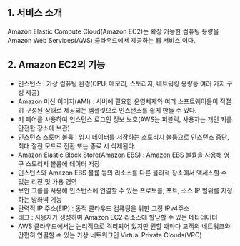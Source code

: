 ## 1. 서비스 소개

Amazon Elastic Compute Cloud(Amazon EC2)는 확장 가능한 컴퓨팅 용량을 Amazon Web Services(AWS) 클라우드에서 제공하는 웹 서비스 이다.

## 2. Amazon EC2의 기능

- 인스턴스 : 가상 컴퓨팅 환경(CPU, 메모리, 스토리지, 네트워킹 용량등 여러 가지 구성 제공)
- Amazon 머신 이미지(AMI) : 서버에 필요한 운영체제와 여러 소프트웨어들이 적절히 구성된 상태로 제공되는 템플릿으로 인스턴스를 쉽게 만들 수 있다.
- 키 페어를 사용하여 인스턴스 로그인 정보 보호(AWS는 퍼블릭, 사용자는 개인 키를 안전한 장소에 보관)
- 인스턴스 스토어 볼륨 : 임시 데이터를 저장하는 소토리지 볼륨으로 인스턴스 중단, 최대 절전 모드로 전환 또는 종료 시 삭제된다.
- Amazon Elastic Block Store(Amazon EBS) : Amazon EBS 볼륨을 사용해 영구 스토리지 볼륨에 데이터 저장
- 인스턴스와 Amazon EBS 볼륨 등의 리소스를 다른 물리적 장소에서 액세스할 수 있는 리전 및 가용 영역
- 보안 그룹을 사용해 인스턴스에 연결할 수 있는 프로토콜, 포트, 소스 IP 범위를 지정하는 방화벽 기능
- 탄력적 IP 주소(EIP) : 동적 클라우드 컴퓨팅을 위한 고정 IPv4주소
- 태그 : 사용자가 생성하여 Amazon EC2 리소스에 할당할 수 있는 메타데이터
- AWS 클라우드에서는 논리적으로 격리되어 있지만 원할 떄마다 고객의 네트워크와 간편히 연결할 수 있는 가상 네트워크인 Virtual Private Clouds(VPC)
